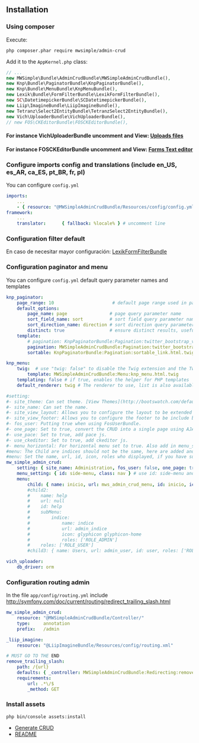 ## Installation

### Using composer
Execute:
```cli
php composer.phar require mwsimple/admin-crud
```

Add it to the `AppKernel.php` class:

```php
// ...
new MWSimple\Bundle\AdminCrudBundle\MWSimpleAdminCrudBundle(),
new Knp\Bundle\PaginatorBundle\KnpPaginatorBundle(),
new Knp\Bundle\MenuBundle\KnpMenuBundle(),
new Lexik\Bundle\FormFilterBundle\LexikFormFilterBundle(),
new SC\DatetimepickerBundle\SCDatetimepickerBundle(),
new Liip\ImagineBundle\LiipImagineBundle(),
new Tetranz\Select2EntityBundle\TetranzSelect2EntityBundle(),
new Vich\UploaderBundle\VichUploaderBundle(),
// new FOS\CKEditorBundle\FOSCKEditorBundle(),
```

#### For instance VichUploaderBundle uncomment and View: [Uploads files](subirarchivos_en.md)
#### For instance FOSCKEditorBundle uncomment and View: [Forms Text editor](forms_en.md)

### Configure imports config and translations (include en_US, es_AR, ca_ES, pt_BR, fr, pl)

You can configure `config.yml`

```yaml
imports:
    ...
    - { resource: "@MWSimpleAdminCrudBundle/Resources/config/config.yml" }
framework:
    ...
    translator:      { fallback: %locale% } # uncomment line
```

### Configuration filter default

En caso de necesitar mayor configuración: [LexikFormFilterBundle](https://github.com/lexik/LexikFormFilterBundle/blob/v5.0.1/Resources/doc/configuration.md)

### Configuration paginator and menu

You can configure `config.yml` default query parameter names and templates

```yaml
knp_paginator:
    page_range: 10                      # default page range used in pagination control
    default_options:
        page_name: page                # page query parameter name
        sort_field_name: sort          # sort field query parameter name
        sort_direction_name: direction # sort direction query parameter name
        distinct: true                 # ensure distinct results, useful when ORM queries are using GROUP BY statements
    template:
        # pagination: KnpPaginatorBundle:Pagination:twitter_bootstrap_v3_pagination.html.twig # bootstrap 3 sliding pagination controls template
        pagination: MWSimpleAdminCrudBundle:Pagination:twitter_bootstrap_v3_pagination.html.twig # bootstrap 3 sliding pagination controls template
        sortable: KnpPaginatorBundle:Pagination:sortable_link.html.twig # sort link template

knp_menu:
    twig:  # use "twig: false" to disable the Twig extension and the TwigRenderer
        template: MWSimpleAdminCrudBundle:Menu:knp_menu.html.twig
    templating: false # if true, enables the helper for PHP templates
    default_renderer: twig # The renderer to use, list is also available by default

#setting:
#- site_theme: Can set theme. [View Themes](http://bootswatch.com/default/)
#- site_name: Can set the name.
#- site_view_layout: Allows you to configure the layout to be extended by the CRUD.
#- site_view_footer: Allows you to configure the footer to be include by the CRUD.
#- fos_user: Putting true when using FosUserBundle.
#- one_page: Set to true, convert the CRUD into a single page using AJAX.
#- use_pace: Set to true, add pace js.
#- use_ckeditor: Set to true, add ckeditor js.
#- menu_horizontal: For horizontal menu set to true. Also add in menu_setting.class: nav navbar-nav
#menu: The Child are indices should not be the same, here are added and set the menu item.
#menu: Set the name, url, id, icon, roles who displayed, if you have submenu can be added.
mw_simple_admin_crud:
    setting: { site_name: Administration, fos_user: false, one_page: true, use_pace: true } # Default:: site_theme: bootstrap, site_name: AdminCrud, site_view_layout: 'MWSimpleAdminCrudBundle::layout.html.twig', site_view_footer: '::footer.html.twig', fos_user: false, one_page: false, use_pace: false, use_ckeditor: false, menu_horizontal: false
    menu_setting: { id: side-menu, class: nav } # use id: side-menu and class; nav. If is horizontal use class: nav navbar-nav
    menu:
        child: { name: inicio, url: mws_admin_crud_menu, id: inicio, icon: glyphicon glyphicon-home }
        #child2:  
        #    name: help
        #    url: null
        #    id: help
        #    subMenu:
        #        indice:
        #            name: indice
        #            url: admin_indice
        #            icon: glyphicon glyphicon-home
        #            roles: ['ROLE_ADMIN']
        #    roles: ['ROLE_USER']
        #child3: { name: Users, url: admin_user, id: user, roles: ['ROLE_SUPER_ADMIN'], icon: glyphicon glyphicon-user }

vich_uploader:
    db_driver: orm
```

### Configuration routing admin

In the file `app/config/routing.yml`
include http://symfony.com/doc/current/routing/redirect_trailing_slash.html

```yaml
mw_simple_admin_crud:
    resource: "@MWSimpleAdminCrudBundle/Controller/"
    type:     annotation
    prefix:   /admin

_liip_imagine:
    resource: "@LiipImagineBundle/Resources/config/routing.xml"

# MUST GO TO THE END
remove_trailing_slash:
    path: /{url}
    defaults: { _controller: MWSimpleAdminCrudBundle:Redirecting:removeTrailingSlash }
    requirements:
        url: .*\/$
        _method: GET
```

### Install assets
```cli
php bin/console assets:install
```

* [Generate CRUD](generacion_en.md)
* [README](README_EN.md)
